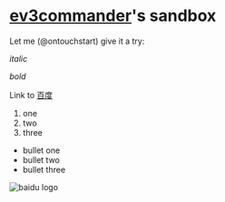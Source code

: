 # [ev3commander](github.com/ev3commander)'s sandbox

Let me (@ontouchstart) give it a try:

_italic_

*bold*

Link to [百度](http://www.baidu.com/)

1. one
2. two
3. three

- bullet one
- bullet two
- bullet three

![baidu logo](http://www.baidu.com/img/bd_logo1.png)
